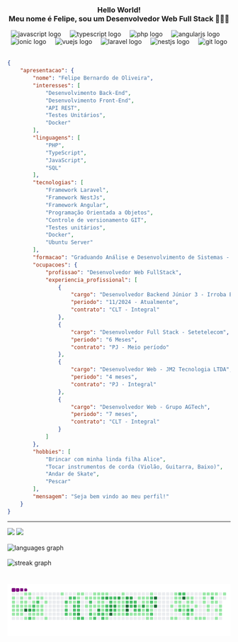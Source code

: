<h3 align="center">Hello World! <br> Meu nome é Felipe, sou um Desenvolvedor Web Full Stack 👨🏽‍💻</h3>
<div align="center">
  <img src="https://cdn.jsdelivr.net/gh/devicons/devicon/icons/javascript/javascript-original.svg" height="30" alt="javascript logo"  />
  <img width="12" />
  <img src="https://cdn.jsdelivr.net/gh/devicons/devicon/icons/typescript/typescript-original.svg" height="30" alt="typescript logo"  />
  <img width="12" />
  <img src="https://cdn.jsdelivr.net/gh/devicons/devicon/icons/php/php-original.svg" height="30" alt="php logo"  />
  <img width="12" />
  <img src="https://cdn.jsdelivr.net/gh/devicons/devicon/icons/angularjs/angularjs-original.svg" height="30" alt="angularjs logo"  />
  <img width="12" />
  <img src="https://cdn.jsdelivr.net/gh/devicons/devicon/icons/ionic/ionic-original.svg" height="30" alt="ionic logo"  />
  <img width="12" />
  <img src="https://cdn.jsdelivr.net/gh/devicons/devicon/icons/vuejs/vuejs-original.svg" height="30" alt="vuejs logo"  />
  <img width="12" />
  <img src="https://cdn.worldvectorlogo.com/logos/laravel-2.svg" height="30" alt="laravel logo"  />
  <img width="12" />
  <img src="https://img.icons8.com/?size=100&id=9ESZMOeUioJS&format=png&color=000000" height="30" alt="nestjs logo"  />
  <img width="12" />
  <img src="https://cdn.jsdelivr.net/gh/devicons/devicon/icons/git/git-original.svg" height="30" alt="git logo" style="color:"  />
</div>
<br>

```json
{
    "apresentacao": {
        "nome": "Felipe Bernardo de Oliveira",
        "interesses": [
            "Desenvolvimento Back-End",
            "Desenvolvimento Front-End",
            "API REST",
            "Testes Unitários",
            "Docker"
        ],
        "linguagens": [
            "PHP",
            "TypeScript",
            "JavaScript",
            "SQL"
        ],
        "tecnologias": [
            "Framework Laravel",
            "Framework NestJs",
            "Framework Angular",
            "Programação Orientada a Objetos",
            "Controle de versionamento GIT",
            "Testes unitários",
            "Docker",
            "Ubuntu Server"
        ],
        "formacao": "Graduando Análise e Desenvolvimento de Sistemas - (UNIP)",
        "ocupacoes": {
            "profissao": "Desenvolvedor Web FullStack",
            "experiencia_profissional": [
                {
                    "cargo": "Desenvolvedor Backend Júnior 3 - Irroba E-commerce",
                    "periodo": "11/2024 - Atualmente",
                    "contrato": "CLT - Integral"
                },
                {
                    "cargo": "Desenvolvedor Full Stack - Setetelecom",
                    "periodo": "6 Meses",
                    "contrato": "PJ - Meio período"
                },
                {
                    "cargo": "Desenvolvedor Web - JM2 Tecnologia LTDA",
                    "periodo": "4 meses",
                    "contrato": "PJ - Integral"
                },
                {
                    "cargo": "Desenvolvedor Web - Grupo AGTech",
                    "periodo": "7 meses",
                    "contrato": "CLT - Integral"
                }
            ]
        },
        "hobbies": [
            "Brincar com minha linda filha Alice",
            "Tocar instrumentos de corda (Violão, Guitarra, Baixo)",
            "Andar de Skate",
            "Pescar"
        ],
        "mensagem": "Seja bem vindo ao meu perfil!"
    }
}
```

<hr>
<a href="https://www.linkedin.com/in/felipe-bernardo-de-oliveira-5b93a3274/" target="_blank"><img src="https://img.shields.io/badge/-LinkedIn-%230077B5?style=for-the-badge&logo=linkedin&logoColor=white" target="_blank"></a> 
<a href="https://instagram.com/ffelipebernardo" target="_blank"><img src="https://img.shields.io/badge/-Instagram-%23E4405F?style=for-the-badge&logo=instagram&logoColor=white" target="_blank"></a>
<br>
<div align="left">
<br>
<img src="https://github-readme-stats.vercel.app/api/top-langs?username=FelipeBernardo08&locale=en&layout=donut&hide=html,css,c&langs_count=5&theme=dracula&hide_border=true"  alt="languages graph" /> <br>
<br>
<img src="https://streak-stats.demolab.com?user=FelipeBernardo08&locale=en&mode=weekly&theme=dracula&hide_border=true"  alt="streak graph"  />
</div>

# ![snake gif](https://github.com/FelipeBernardo08/FelipeBernardo08/blob/output/github-contribution-grid-snake.gif)
